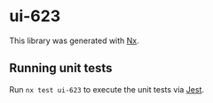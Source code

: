 # ui-623

This library was generated with [Nx](https://nx.dev).

## Running unit tests

Run `nx test ui-623` to execute the unit tests via [Jest](https://jestjs.io).
